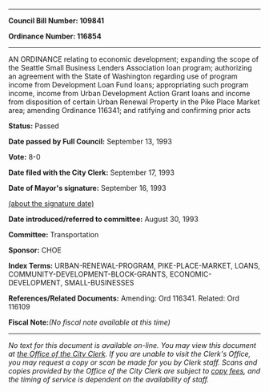 

********

**Council Bill Number: 109841**
   
**Ordinance Number: 116854**
********

 AN ORDINANCE relating to economic development; expanding the scope of the Seattle Small Business Lenders Association loan program; authorizing an agreement with the State of Washington regarding use of program income from Development Loan Fund loans; appropriating such program income, income from Urban Development Action Grant loans and income from disposition of certain Urban Renewal Property in the Pike Place Market area; amending Ordinance 116341; and ratifying and confirming prior acts

**Status:** Passed
   
**Date passed by Full Council:** September 13, 1993
   
**Vote:** 8-0
   
**Date filed with the City Clerk:** September 17, 1993
   
**Date of Mayor's signature:** September 16, 1993
   
[(about the signature date)](/~public/approvaldate.htm)
   
   
   
**Date introduced/referred to committee:** August 30, 1993
   
**Committee:** Transportation
   
**Sponsor:** CHOE
   
   
**Index Terms:** URBAN-RENEWAL-PROGRAM, PIKE-PLACE-MARKET, LOANS, COMMUNITY-DEVELOPMENT-BLOCK-GRANTS, ECONOMIC-DEVELOPMENT, SMALL-BUSINESSES

**References/Related Documents:** Amending: Ord 116341. Related: Ord 116109

**Fiscal Note:**_(No fiscal note available at this time)_
********

_No text for this document is available on-line. You may view this document at [the Office of the City Clerk](http://www.seattle.gov/leg/clerk/contactUs.htm). If you are unable to visit the Clerk's Office, you may request a copy or scan be made for you by Clerk staff. Scans and copies provided by the Office of the City Clerk are subject to [copy fees](http://clerk.seattle.gov/~public/clerkfees.htm), and the timing of service is dependent on the availability of staff._


